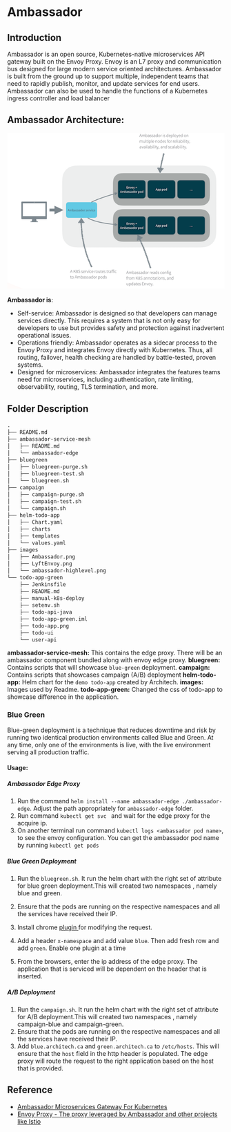 # Ambassador

## Introduction
Ambassador is an open source, Kubernetes-native microservices API gateway built on the Envoy Proxy. Envoy is an L7 proxy and communication bus designed for large modern service
oriented architectures. Ambassador is built from the ground up to support multiple, independent teams that need to rapidly publish, monitor, and update services for end users.
Ambassador can also be used to handle the functions of a Kubernetes ingress controller and load balancer

## Ambassador Architecture:

![Ambassdor Architecture](./images/Ambassador.png)

**Ambassador is**:

+ Self-service: Ambassador is designed so that developers can manage services directly. This requires a system that is not only easy for developers to use but provides
    safety and protection against inadvertent operational issues.
+ Operations friendly: Ambassador operates as a sidecar process to the Envoy Proxy and integrates Envoy directly with Kubernetes. Thus, all routing, failover, health checking
    are handled by battle-tested, proven systems.
+ Designed for microservices:  Ambassador integrates the features teams need for microservices, including authentication, rate limiting, observability, routing,
    TLS termination, and more.

## Folder Description

```
.
├── README.md
├── ambassador-service-mesh
│   ├── README.md
│   └── ambassador-edge
├── bluegreen
│   ├── bluegreen-purge.sh
│   ├── bluegreen-test.sh
│   └── bluegreen.sh
├── campaign
│   ├── campaign-purge.sh
│   ├── campaign-test.sh
│   └── campaign.sh
├── helm-todo-app
│   ├── Chart.yaml
│   ├── charts
│   ├── templates
│   └── values.yaml
├── images
│   ├── Ambassador.png
│   ├── LyftEnvoy.png
│   └── ambassador-highlevel.png
└── todo-app-green
    ├── Jenkinsfile
    ├── README.md
    ├── manual-k8s-deploy
    ├── setenv.sh
    ├── todo-api-java
    ├── todo-app-green.iml
    ├── todo-app.png
    ├── todo-ui
    └── user-api
```

**ambassador-service-mesh:** This contains the edge proxy. There will be an ambassador component bundled along with envoy edge proxy.
**bluegreen:** Contains scripts that will showcase `blue-green` deployment.
**campaign:** Contains scripts that showcases campaign (A/B) deployment
**helm-todo-app:** Helm chart for the `demo todo-app` created by Architech.
**images:** Images used by Readme.
**todo-app-green:** Changed the css of todo-app to showcase difference in the application.

### Blue Green

Blue-green deployment is a technique that reduces downtime and risk by running two identical production environments called Blue and Green. At any time, only one of the
environments is live, with the live environment serving all production traffic.

#### Usage:
##### Ambassador Edge Proxy
1. Run the command `helm install --name ambassador-edge ./ambassador-edge`. Adjust the path appropriately for `ambassador-edge` folder.
2. Run command `kubectl get svc ` and wait for the edge proxy for the acquire ip.
3. On another terminal run command `kubectl logs <ambassador pod name>`, to see the envoy configuration.  You can get the ambassador pod name by running `kubectl get pods`

##### Blue Green Deployment
1. Run the `bluegreen.sh`. It run the helm chart with the right set of attribute for blue green deployment.This will created
   two namespaces , namely blue and green.
2. Ensure that the pods are running on the respective namespaces and all the services have received their IP.
3. Install chrome  [ plugin ](https://chrome.google.com/webstore/detail/modify-headers-for-google/innpjfdalfhpcoinfnehdnbkglpmogdi) for modifying the request.

4. Add a header `x-namespace` and add value `blue`. Then add fresh row and add `green`. Enable one plugin at a time
5. From the browsers, enter the ip address of the edge proxy. The application that is serviced will be dependent on the header that is inserted.

##### A/B Deployment
1. Run the `campaign.sh`. It run the helm chart with the right set of attribute for A/B deployment.This will created
   two namespaces , namely campaign-blue and campaign-green.
2. Ensure that the pods are running on the respective namespaces and all the services have received their IP.
3. Add `blue.architech.ca` and `green.architech.ca` to `/etc/hosts`. This will ensure that the `host` field in the http header is populated. The edge proxy will route the request to the right application based on the host that is provided.

## Reference

* [Ambassador Microservices Gateway For Kubernetes](https://www.getambassador.io)
* [Envoy Proxy - The proxy leveraged by Ambassador and other projects like Istio](https://www.envoyproxy.io/docs/envoy/latest/)
